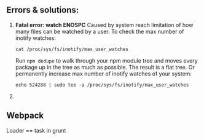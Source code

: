 ## Errors & solutions:

1. __Fatal error: watch ENOSPC__
	Caused by system reach limitation of how many files can be watched by a user.
	To check the max number of inotify watches:
	```
	cat /proc/sys/fs/inotify/max_user_watches
	```
	Run `npm dedupe` to walk through your npm module tree and moves every package up in the tree as much as possible. The result is a flat tree.
	Or permanently increase max number of inotify watches of your system:
	```
	echo 524288 | sudo tee -a /proc/sys/fs/inotify/max_user_watches
	```
2.


## Webpack

Loader == task in grunt
